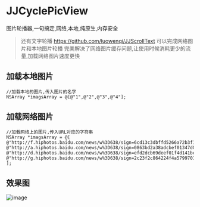 # JJCyclePicView
图片轮播器,一句搞定,网络,本地,纯原生,内存安全

> 还有文字轮播 https://github.com/luowenqi/JJScrollText
> 可以完成网络图片和本地图片轮播
> 完美解决了网络图片缓存问题,让使用时候消耗更少的流量,加载网络图片速度更快

## 加载本地图片
```
//加载本地的图片,传入图片的名字
NSArray *imagsArray = @[@"1",@"2",@"3",@"4"];
```

## 加载网络图片
```
//加载网络上的图片,传入URL对应的字符串
NSArray *imagsArray = @[
@"http://f.hiphotos.baidu.com/news/w%3D638/sign=6cd13c3dbffd5266a72b3f1793199799/aec379310a55b31906deb2a34aa98226cefc17c4.jpg",
@"http://a.hiphotos.baidu.com/news/w%3D638/sign=0863bd2a38adcbef01347d0594ad2e0e/fcfaaf51f3deb48f54952530f91f3a292cf57864.jpg",
@"http://d.hiphotos.baidu.com/news/w%3D638/sign=efd2dcb69deef01f4d141bc6d8ff99e0/a71ea8d3fd1f4134cc5760ac2c1f95cad0c85efb.jpg",
@"http://g.hiphotos.baidu.com/news/w%3D638/sign=2c23f2c864224f4a5799701031f59044/023b5bb5c9ea15cea80b64e7bf003af33b87b273.jpg",
];
```
## 效果图
![image](https://github.com/luowenqi/JJCyclePicView/blob/master/JJCyclePicView/Screenshot/Untitled2.gif)
